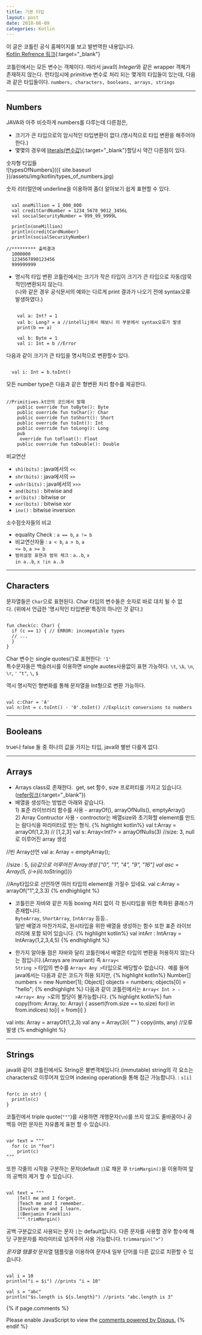 ```yaml
---
title: 기본 타입
layout: post
date: 2018-06-09
categories: Kotlin
---
```


이 글은 코틀린 공식 홈페이지를 보고 발번역한 내용입니다.
<br/>[Kotlin Refrence 링크](https://kotlinlang.org/docs/reference/basic-types.html){:target="_blank"}


코틀린에서는 모든 변수는 객체이다. 따라서 java의 *Integer*와 같은 wrapper 객체가 존재하지 않는다.
런타임시에 primitive 변수로 처리 되는 몇개의 타입들이 있는데, 다음과 같은 타입들이다. ```numbers, characters, booleans, arrays, strings```
- - -
## Numbers
JAVA와 아주 비슷하게 numbers를 다루는데 다른점은,
* 크기가 큰 타입으로의 암시적인 타입변환이 없다.(명시적으로 타입 변환을 해주어야 한다.)
* 몇몇의 경우에 [literals(변수값)](https://ko.wikipedia.org/wiki/%EB%A6%AC%ED%84%B0%EB%9F%B4){:target="_blank"}할당시 약간 다른점이 있다.


<span class="font14">숫자형 타입들</span>
<br>![typesOfNumbers]({{ site.baseurl }}/assets/img/kotlin/types_of_numbers.jpg)

숫자 리터럴안에 underline을 이용하여 좀더 알아보기 쉽게 표현할 수 있다.
<pre><code class="kotlin">
  val oneMillion = 1_000_000
  val creditCardNumber = 1234_5678_9012_3456L
  val socialSecurityNumber = 999_99_9999L

  println(oneMillion)
  println(creditCardNumber)
  println(socialSecurityNumber)

//********* 출력결과
  1000000
  1234567890123456
  999999999    
</code></pre>


* <bold class="colorBlueLight">명시적 타입 변환</bold> 코틀린에서는 크기가 작은 타입이 크기가 큰 타입으로 자동(암묵적인)변환되지 않는다.
<br><span class="font15">(나와 같은 경우 공식문서의 예와는 다르게 print 결과가 나오기 전에 syntax오류 발생하였다.)</span>
<pre><code>
    val a: Int? = 1
    val b: Long? = a //intellij에서 해보니 이 부분에서 syntax오류가 발생
    print(b == a)

    val b: Byte = 1
    val i: Int = b //Error
</code></pre>
<span class="font15">다음과 같이 크기가 큰 타입을 명시적으로 변환할수 있다.
<pre><code>
  val i: Int = b.toInt()
</code></pre>

모든 number type은 다음과 같은 형변환 처리 함수를 제공한다.
<pre><code>
//Primitives.kt안의 코드에서 발췌
    public override fun toByte(): Byte
    public override fun toChar(): Char
    public override fun toShort(): Short
    public override fun toInt(): Int
    public override fun toLong(): Long
    pub      
     override fun toFloat(): Float
    public override fun toDouble(): Double
</code></pre>

 <bold class="font19">비교연산</bold>
- <code>sh1(bits)</code> : java에서의 <code><<</code>
- <code>shr(bits)</code> : java에서의 <code>>></code>
- <code>ushr(bits)</code> : java에서의 <code>>>></code>
- <code>and(bits)</code> : bitwise and
- <code>or(bits)</code> : bitwise or
- <code>xor(bits)</code> : bitwise xor
- <code>inv()</code> : bitwise inversion

<bold class="font19">소수점숫자들의 비교</bold>
- equality Check : <code>a == b</code>, <code>a != b</code>
- 비교연산자들 : <code>a < b</code>, <code>a > b</code>, <code>a <= b</code>, <code>a >= b</code>
- <code>범위설정 표현과 범위 체크</code> : <code>a..b</code>, <code>x in a..b</code>, <code>x !in a..b</code>

- - -
## Characters
문자열들은 <code>Char</code>으로 표현된다.
Char 타입의 변수들은 숫자로 바로 대치 될 수 없다.&nbsp;(위에서 언급한 '명시적인 타입변환'특징의 하나인 것 같다.)
<pre><code>
fun check(c: Char) {
  if (c == 1) { // ERROR: incompatible types
  // ...
  }
}
</code></pre>
Char 변수는 single quotes(')로 표현한다: <code>'1'</code>
<br>특수문자들은 백슬러시를 이용하면 single auotes사용없이 표현 가능하다.
<code>\t</code>, <code>\b</code>, <code>\n</code>, <code>\r</code>, <code>\'</code>
<code>\"t"</code>, <code>\\</code>, <code>$</code>

역시 명시적인 형변화를 통해 문자열을 Int형으로 변환 가능하다.
<pre><code class="kotlin">
val c:Char = 'A'
val n:Int = c.toInt() - '0'.toInt() //Explicit conversions to numbers
</code></pre>

- - -
## Booleans
true나 false 둘 중 하나의 값을 가지는 타입, java와 별반 다를게 없다.
- - -
## Arrays
* Arrays class로 존재한다.&nbsp;&nbsp;get, set 함수, size 프로퍼티를 가지고 있습니다.
([refer링크](https://kotlinlang.org/api/latest/jvm/stdlib/kotlin/-array/index.html){:target="_blank"})
* 배열을 생성하는 방법은 아래와 같습니다.
<br>1) 표준 라이브러리 함수를 사용 - arrayOf(), arrayOfNulls(), emptyArray()
<br>2) Array Contructor 사용 - controctor는 배열size와 초기화할 element를 만드는 람다식을 파라미터로 받는 형식.
{% highlight kotlin%}
val t:Array<Int> = arrayOf(1,2,3) // [1,2,3]
val s: Array<Int?> = arrayOfNulls(3) //size: 3, null로 이루어진 array 생성

//빈 Array선언
val a: Array<String> = emptyArray();

//size : 5, (i*i)값으로 이루어진 Array<String>생성 ["0", "1", "4", "9", "16"]
val asc = Array(5, {i->(i*i).toString()})

//Any타입으로 선언하면 여러 타입의 element을 가질수 있네요.
val c:Array<Any> = arrayOf("1",2,3.3)
{% endhighlight %}

* 코틀린은 자바와 같은 자동 boxing 처리 없이 각 원시타입을 위한 특화된 클래스가 존재합니다.
<br><code>ByteArray</code>, <code>ShortArray</code>, <code>IntArray</code> 등등..
<br>일반 배열과 마찬가지로, 원시타입을 위한 배열을 생성하는 함수 또한 표준 라이브러리에 포함 되어 있습니다.
{% highlight kotlin%}
val intArr : IntArray = IntArray(1,2,3,4,5)
{% endhighlight %}

* 한가지 알아둘 점은 자바와 달리 코틀린에서 배열은 타입의 변환을 허용하지 않는다는 점입니다.(Arrays are invariant)
즉 <code>Array< String ></code> 타입의 변수를 <code>Array< Any ></code>타입으로 배당할수 없습니다.
&nbsp;예를 들어 java에서는 다음과 같은 코드가 허용 되지만,
{% highlight kotlin%}
Number[] numbers = new Number[1];
Object[] objects = numbers;
objects[0] = "hello";
{% endhighlight %}
다음과 같이 코틀린에서는 <code>Array< Int > ->Array< Any ></code>로의 할당이 불가능합니다.
{% highlight kotlin%}
fun copy(from: Array<Any>, to: Array<Any>) {
    assert(from.size == to.size)
    for(i in from.indices)
        to[i] = from[i]
}

val ints: Array<Int> = arrayOf(1,2,3)
    val any = Array<Any>(3){ "" }
    copy(ints, any) //오류 발생
{% endhighlight %}

- - -
## Strings
java와 같이 코틀린에서도 String은 불변객체입니다.(immutable)
string의 각 요소는 characters로 이루어져 있으며 indexing operation을 통해 접근 가능합니다. : <code>s[i]</code>
<pre><code>
for(c in str) {
  println(c)
}
</code></pre>
코틀린에서 triple quote(` """ `)를 사용하면 개행문자(` \n `)를 쓰지 않고도 줄바꿈이나 공백등 어떤 문자든 자유롭게 표현 할 수 있습니다.
<pre><code>
var text = """
  for (c in "foo")
    print(c)
"""
</code></pre>
또한 각줄의 시작을 구분하는 문자(default `|`)로 채운 후 `trimMargin()`을 이용하여 앞의 공백의 제거 할 수 있습니다.
<pre><code>
val text = """
    |Tell me and I forget.
    |Teach me and I remember.
    |Involve me and I learn.
    |(Benjamin Franklin)
    """.trimMargin()
</code></pre>
공백 구분값으로 사용되는 문자 `|`는 default입니다. 다른 문자를 사용할 경우 함수에 해당 구분문자를 파라미터로 넘겨주어 사용 가능합니다.
`trimmargin(">")`

*문자열 템플릿*
문자열 템플릿을 이용하여 문자내 일부 단어를 다른 값으로 치환할 수 있습니다.
<pre><code>
val i = 10
println("i = $i") //prints "i = 10"

val s = "abc"
println("$s.length is ${s.length}") //prints "abc.length is 3"
</code></pre>


{% if page.comments %}
<div id="disqus_thread"></div>
<script>

/**
*  RECOMMENDED CONFIGURATION VARIABLES: EDIT AND UNCOMMENT THE SECTION BELOW TO INSERT DYNAMIC VALUES FROM YOUR PLATFORM OR CMS.
*  LEARN WHY DEFINING THESE VARIABLES IS IMPORTANT: https://disqus.com/admin/universalcode/#configuration-variables*/
/*
var disqus_config = function () {
this.page.url = PAGE_URL;  // Replace PAGE_URL with your page's canonical URL variable
this.page.identifier = PAGE_IDENTIFIER; // Replace PAGE_IDENTIFIER with your page's unique identifier variable
};
*/
(function() { // DON'T EDIT BELOW THIS LINE
var d = document, s = d.createElement('script');
s.src = 'https://juhee-studynote.disqus.com/embed.js';
s.setAttribute('data-timestamp', +new Date());
(d.head || d.body).appendChild(s);
})();
</script>
<noscript>Please enable JavaScript to view the <a href="https://disqus.com/?ref_noscript">comments powered by Disqus.</a></noscript>
{% endif %}

